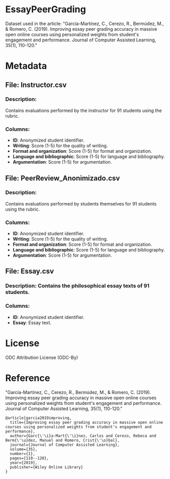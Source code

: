 # EssayPeerGrading

Dataset used in the article: "García-Martínez, C., Cerezo, R., Bermúdez, M., & Romero, C. (2019). Improving essay peer grading accuracy in massive open online courses using personalized weights from student's engagement and performance. Journal of Computer Assisted Learning, 35(1), 110-120."

# Metadata

## File: Instructor.csv
### Description: 
Contains evaluations performed by the instructor for 91 students using the rubric.

### Columns:
- **ID**: Anonymized student identifier.
- **Writing**: Score (1-5) for the quality of writing.
- **Format and organization**: Score (1-5) for format and organization.
- **Language and bibliographic**: Score (1-5) for language and bibliography.
- **Argumentation**: Score (1-5) for argumentation.

## File: PeerReview_Anonimizado.csv
### Description: 
Contains evaluations performed by students themselves for 91 students using the rubric.

### Columns:
- **ID**: Anonymized student identifier.
- **Writing**: Score (1-5) for the quality of writing.
- **Format and organization**: Score (1-5) for format and organization.
- **Language and bibliographic**: Score (1-5) for language and bibliography.
- **Argumentation**: Score (1-5) for argumentation.

## File: Essay.csv
### Description: Contains the philosophical essay texts of 91 students.

### Columns:
- **ID**: Anonymized student identifier.
- **Essay**: Essay text.

# License

ODC Attribution License (ODC-By)

# Reference

"García-Martínez, C., Cerezo, R., Bermúdez, M., & Romero, C. (2019). Improving essay peer grading accuracy in massive open online courses using personalized weights from student's engagement and performance. Journal of Computer Assisted Learning, 35(1), 110-120."

```
@article{garcia2019improving,
  title={Improving essay peer grading accuracy in massive open online courses using personalized weights from student's engagement and performance},
  author={Garc{\'\i}a-Mart{\'\i}nez, Carlos and Cerezo, Rebeca and Berm{\'\u}dez, Manuel and Romero, Crist{\'\o}bal},
  journal={Journal of Computer Assisted Learning},
  volume={35},
  number={1},
  pages={110--120},
  year={2019},
  publisher={Wiley Online Library}
}
```
